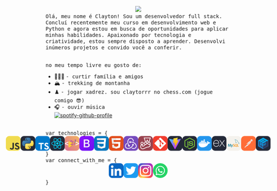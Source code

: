 <div align="center">
  <img src="https://user-images.githubusercontent.com/113382266/229936773-53061f97-8a32-401d-a5da-01235fc69cc2.gif" width="400" />
</div>

<samp>
  Olá, meu nome é Clayton! Sou um desenvolvedor full stack. Concluí recentemente meu curso em desenvolvimento web e Python e agora estou em busca de oportunidades para aplicar minhas habilidades. Apaixonado por tecnologia e criatividade, estou sempre disposto a aprender. Desenvolvi inúmeros projetos e convido você a conferir.
</samp>


<br><samp>no meu tempo livre eu gosto de:</samp>


- 🚴🏾‍♀️ <samp>- curtir família e amigos</samp>
- 🏔️ <samp>- trekking de montanha</samp>
- ♟️ <samp>- jogar xadrez. sou claytorrr no chess.com (jogue comigo 😎)</samp>
- 🎧 <samp>- ouvir música</samp><br>
[![spotify-github-profile](https://spotify-github-profile.vercel.app/api/view?uid=claytoncnx&cover_image=true&theme=novatorem&show_offline=false&background_color=121212&interchange=true&bar_color=53b14f&bar_color_cover=false)](https://github.com/kittinan/spotify-github-profile)

<br>
<samp>var technologies = {</samp>
<div align="center">
  <div style="display: flex; justify-content: center; align-items: center;">
    <img src="https://github.com/tandpfun/skill-icons/blob/main/icons/JavaScript.svg" alt="JavaScript" width="40">
    <img src="https://github.com/tandpfun/skill-icons/blob/main/icons/Python-Dark.svg" alt="Python" width="40">
    <img src="https://github.com/tandpfun/skill-icons/blob/main/icons/TypeScript.svg" alt="TypeScript" width="40">
    <img src="https://github.com/tandpfun/skill-icons/blob/main/icons/React-Dark.svg" alt="React" width="40">
    <img src="https://github.com/tandpfun/skill-icons/blob/main/icons/StyledComponents.svg" alt="StyledComponent" width="40">
    <img src="https://github.com/tandpfun/skill-icons/blob/main/icons/Bootstrap.svg" alt="Bootstrap" width="40">
    <img src="https://github.com/tandpfun/skill-icons/blob/main/icons/CSS.svg" alt="CSS3" width="40"> 
    <img src="https://github.com/tandpfun/skill-icons/blob/main/icons/HTML.svg" alt="HTML5" width="40">
    <img src="https://github.com/tandpfun/skill-icons/blob/main/icons/Redux.svg" alt="Redux" width="40">
    <img src="https://github.com/tandpfun/skill-icons/blob/main/icons/Jest.svg" alt="Jest" width="40">
    <img src="https://github.com/tandpfun/skill-icons/blob/main/icons/Git.svg" alt="Git" width="40">
    <img src="https://github.com/tandpfun/skill-icons/blob/main/icons/Vite-Dark.svg" alt="Vite" width="40">
    <img src="https://github.com/tandpfun/skill-icons/blob/main/icons/NodeJS-Dark.svg" alt="NodeJs" width="40">
    <img src="https://github.com/tandpfun/skill-icons/blob/main/icons/Docker.svg" alt="Docker" width="40">
    <img src="https://github.com/tandpfun/skill-icons/blob/main/icons/ExpressJS-Dark.svg" alt="Express" width="40">
    <img src="https://github.com/tandpfun/skill-icons/blob/main/icons/MySQL-Light.svg" alt="MySQL" width="40">    
    <img src="https://github.com/tandpfun/skill-icons/blob/main/icons/Postman.svg" alt="PostMan" width="40">
    <img src="https://github.com/tandpfun/skill-icons/blob/main/icons/Sequelize-Dark.svg" alt="Sequelize" width="40">      
  </div>  
</div>
<samp align="left">}</samp>
<br>
<samp>var connect_with_me = {</samp>
<div align="center">
  <div style="display: flex; justify-content: center; align-items: center;">
  <a href="https://linkedin.com/in/claytongomesdev/">
    <img src="https://github.com/tandpfun/skill-icons/blob/main/icons/LinkedIn.svg" width="40" alt="LinkedIn">
  </a>
  <a href="https://twitter.com/claytonabgomes">
    <img src="https://github.com/tandpfun/skill-icons/blob/main/icons/Twitter.svg" width="40" alt="Twitter">
  </a>
  <a href="https://instagram.com/cla.ytor?utm_source=qr&igshid=MzNlNGNkZWQ4Mg==">
    <img src="https://github.com/tandpfun/skill-icons/blob/main/icons/Instagram.svg" width="40" alt="Instagram">
  </a>  
  <a href="https://wa.me/5511940297654">
    <img src="https://github.com/BEN00262/whatsapp-embed-icon/blob/main/icons/wa.svg" width="40" alt="WhatsApp">
  </a>
 </div> 
</div>
<samp align="left">}</samp>



